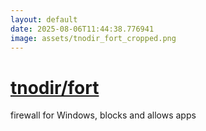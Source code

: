 ```yaml
---
layout: default
date: 2025-08-06T11:44:38.776941
image: assets/tnodir_fort_cropped.png
---
```


# [tnodir/fort](https://github.com/tnodir/fort)

firewall for Windows, blocks and allows apps
